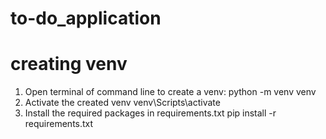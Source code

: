 # to-do_application

# creating venv
1. Open terminal of command line to create a venv: 
	python -m venv venv
2. Activate the created venv
	venv\Scripts\activate
3. Install the required packages in requirements.txt
	pip install -r requirements.txt

